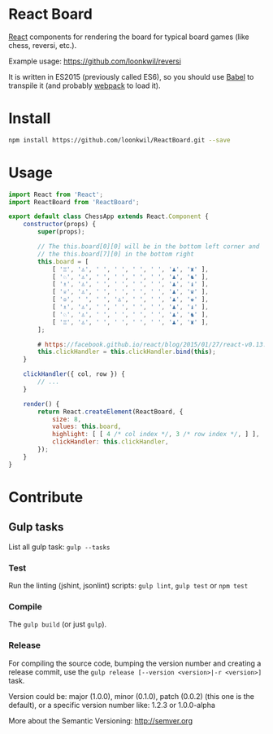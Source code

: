 # React Board

[React](https://facebook.github.io/react) components for rendering the board
for typical board games (like chess, reversi, etc.).

Example usage: https://github.com/loonkwil/reversi

It is written in ES2015 (previously called ES6), so you should use
[Babel](https://babeljs.io) to transpile it (and probably
[webpack](http://webpack.github.io) to load it).

# Install

```bash
npm install https://github.com/loonkwil/ReactBoard.git --save
```

# Usage

```javascript
import React from 'React';
import ReactBoard from 'ReactBoard';

export default class ChessApp extends React.Component {
    constructor(props) {
        super(props);

        // The this.board[0][0] will be in the bottom left corner and
        // the this.board[7][0] in the bottom right
        this.board = [
            [ '♖', '♙', ' ', ' ', ' ', ' ', '♟', '♜' ],
            [ '♘', '♙', ' ', ' ', ' ', ' ', '♟', '♞' ],
            [ '♗', '♙', ' ', ' ', ' ', ' ', '♟', '♝' ],
            [ '♕', '♙', ' ', ' ', ' ', ' ', '♟', '♛' ],
            [ '♔', ' ', ' ', '♙', ' ', ' ', '♟', '♚' ],
            [ '♗', '♙', ' ', ' ', ' ', ' ', '♟', '♝' ],
            [ '♘', '♙', ' ', ' ', ' ', ' ', '♟', '♞' ],
            [ '♖', '♙', ' ', ' ', ' ', ' ', '♟', '♜' ],
        ];

        # https://facebook.github.io/react/blog/2015/01/27/react-v0.13.0-beta-1.html#autobinding
        this.clickHandler = this.clickHandler.bind(this);
    }

    clickHandler({ col, row }) {
        // ...
    }

    render() {
        return React.createElement(ReactBoard, {
            size: 8,
            values: this.board,
            highlight: [ [ 4 /* col index */, 3 /* row index */, ] ],
            clickHandler: this.clickHandler,
        });
    }
}
```

# Contribute

## Gulp tasks

List all gulp task: `gulp --tasks`

### Test

Run the linting (jshint, jsonlint) scripts: `gulp lint`, `gulp test` or
`npm test`

### Compile

The `gulp build` (or just `gulp`).

### Release

For compiling the source code, bumping the version number and creating a
release commit, use the `gulp release [--version <version>|-r <version>]` task.

Version could be: major (1.0.0), minor (0.1.0), patch (0.0.2) (this one is the
default), or a specific version number like: 1.2.3 or 1.0.0-alpha

More about the Semantic Versioning: http://semver.org
